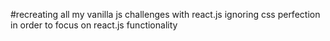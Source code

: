 #recreating all my vanilla js challenges with react.js
ignoring css perfection in order to focus on react.js functionality
